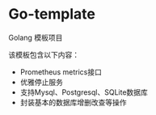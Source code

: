 # Go-template
Golang 模板项目

该模板包含以下内容：
* Prometheus metrics接口
* 优雅停止服务
* 支持Mysql、Postgresql、SQLite数据库
* 封装基本的数据库增删改查等操作